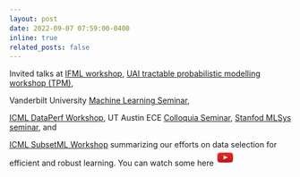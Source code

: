 ```yaml
---
layout: post
date: 2022-09-07 07:59:00-0400
inline: true
related_posts: false
---
```


<!-- A simple inline announcement with Markdown emoji! :sparkles: :smile: -->

Invited talks at [IFML workshop](https://ifml-uw.github.io/IFML-Workshop-2023/), [UAI tractable probabilistic modelling workshop (TPM)](https://tractable-probabilistic-modeling.github.io/tpm2022/), 
<!-- <a href="https://youtu.be/0XOlT8afiWE"><img src="assets/img/youtube3.png" alt="Watch" style="width:33px;height:30px"></a>,  -->
Vanderbilt University [Machine Learning Seminar](https://www.youtube.com/playlist?list=PLExMLJgvoXpizhYU-phqbTFiRNNkICJ_L), 
<!-- <a href="https://www.youtube.com/watch?v=LszEyqfhW3I&list=PLExMLJgvoXpizhYU-phqbTFiRNNkICJ_L&index=17"><img src="assets/img/youtube3.png" alt="Watch" style="width:33px;height:30px"></a>, -->
[ICML DataPerf Workshop](https://sites.google.com/view/dataperf2022), UT Austin ECE 
[Colloquia Seminar](https://www.ece.utexas.edu/events/efficient-and-robust-learning-massive-datasets), [Stanfod MLSys seminar](https://mlsys.stanford.edu/), and
<!-- <a href="https://www.youtube.com/watch?v=Bmn8SNojTlA"><img src="assets/img/youtube3.png" alt="Watch" style="width:33px;height:30px"></a> -->
[ICML SubsetML Workshop](https://sites.google.com/view/sparsity-workshop-2021) summarizing our efforts on data selection for efficient and robust learning. You can watch some here <a href="http://127.0.0.1:4000/teaching/"><img src="assets/img/youtube3.png" alt="Watch" style="width:33px;height:30px"></a>
<!-- Some talks are available [here](http://127.0.0.1:4000/teaching/). -->
